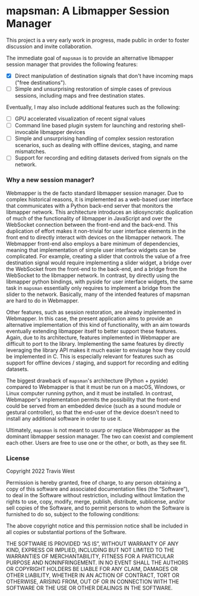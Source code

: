 # mapsman: A Libmapper Session Manager

This project is a very early work in progress, made public in order to foster discussion and invite collaboration.

The immediate goal of `mapsman` is to provide an alternative libmapper session manager that provides the following features:

- [x] Direct manipulation of destination signals that don't have incoming maps ("free destinations").
- [ ] Simple and unsurprising restoration of simple cases of previous sessions, including maps and free destination states.

Eventually, I may also include additional features such as the following:

- [ ] GPU accelerated visualization of recent signal values
- [ ] Command line based plugin system for launching and restoring shell-invocable libmapper devices
- [ ] Simple and unsurprising handling of complex session restoration scenarios, such as dealing with offline devices, staging, and name mismatches.
- [ ] Support for recording and editing datasets derived from signals on the network.

### Why a new session manager?

Webmapper is the de facto standard libmapper session manager. Due to complex historical reasons, it is implemented as a web-based user interface that communicates with a Python back-end server that monitors the libmapper network. This architecture introduces an idiosyncratic duplication of much of the functionality of libmapper in JavaScript and over the WebSocket connection between the front-end and the back-end. This duplication of effort makes it non-trivial for user interface elements in the front end to directly interact with devices on the libmapper network. The Webmapper front-end also employs a bare minimum of dependencies, meaning that implementation of simple user interface widgets can be complicated. For example, creating a slider that controls the value of a free destination signal would require implementing a slider widget, a bridge over the WebSocket from the front-end to the back-end, and a bridge from the WebSocket to the libmapper network. In contrast, by directly using the libmapper python bindings, with pyside for user interface widgets, the same task in `mapsman` essentially only requires to implement a bridge from the slider to the network. Basically, many of the intended features of mapsman are hard to do in Webmapper.

Other features, such as session restoration, are already implemented in Webmapper. In this case, the present application aims to provide an alternative implementation of this kind of functionality, with an aim towards eventually extending libmapper itself to better support these features. Again, due to its architecture, features implemented in Webmapper are difficult to port to the library. Implementing the same features by directly leveraging the library API makes it much easier to envisage how they could be implemented in C. This is especially relevant for features such as support for offline devices / staging, and support for recording and editing datasets.

The biggest drawback of `mapsman`'s architecture (Python + pyside) compared to Webmapper is that it must be run on a macOS, Windows, or Linux computer running python, and it must be installed. In contrast, Webmapper's implementation permits the possibility that the front-end could be served from an embedded device (such as a sound module or gestural controller), so that the end-user of the device doesn't need to install any additional software in order to use it.

Ultimately, `mapsman` is not meant to usurp or replace Webmapper as the dominant libmapper session manager. The two can coexist and complement each other. Users are free to use one or the other, or both, as they see fit.

### License

Copyright 2022 Travis West

Permission is hereby granted, free of charge, to any person obtaining a copy of this software and associated documentation files (the “Software”), to deal in the Software without restriction, including without limitation the rights to use, copy, modify, merge, publish, distribute, sublicense, and/or sell copies of the Software, and to permit persons to whom the Software is furnished to do so, subject to the following conditions:

The above copyright notice and this permission notice shall be included in all copies or substantial portions of the Software.

THE SOFTWARE IS PROVIDED “AS IS”, WITHOUT WARRANTY OF ANY KIND, EXPRESS OR IMPLIED, INCLUDING BUT NOT LIMITED TO THE WARRANTIES OF MERCHANTABILITY, FITNESS FOR A PARTICULAR PURPOSE AND NONINFRINGEMENT. IN NO EVENT SHALL THE AUTHORS OR COPYRIGHT HOLDERS BE LIABLE FOR ANY CLAIM, DAMAGES OR OTHER LIABILITY, WHETHER IN AN ACTION OF CONTRACT, TORT OR OTHERWISE, ARISING FROM, OUT OF OR IN CONNECTION WITH THE SOFTWARE OR THE USE OR OTHER DEALINGS IN THE SOFTWARE.
